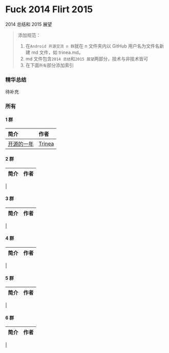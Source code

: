 # Fuck 2014 Flirt 2015
2014 总结和 2015 展望

> 添加规范：  
> 1. 在`Android 开源交流 n 群`就在 n 文件夹内以 GitHub 用户名为文件名新建 md 文件，如 trinea.md。  
> 2. md 文件包含`2014 总结`和`2015 展望`两部分，技术与非技术皆可  
> 3. 在下面`所有`部分添加索引

### 精华总结
待补充

### 所有
#### 1 群
简介 | 作者
:------------- | :-------------
[开源的一年](../1/trinea.md) | [Trinea](https://github.com/trinea)

#### 2 群
简介 | 作者
:------------- | :-------------
 | 

#### 3 群
简介 | 作者
:------------- | :-------------
| 

#### 4 群
简介 | 作者
:------------- | :-------------
| 

#### 5 群
简介 | 作者
:------------- | :-------------
| 

#### 6 群
简介 | 作者
:------------- | :-------------
| 


